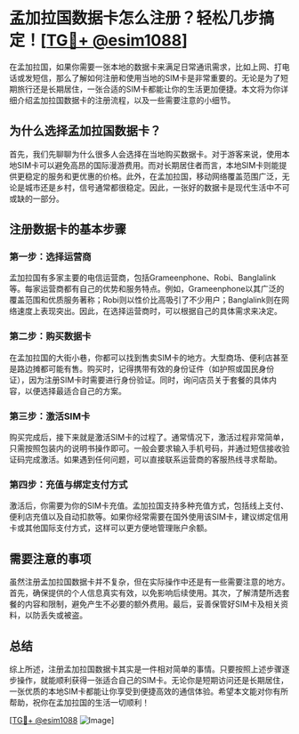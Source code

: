 # 孟加拉国数据卡怎么注册？轻松几步搞定！[[TG💪+ @esim1088](https://t.me/s/esim1088)]

在孟加拉国，如果你需要一张本地的数据卡来满足日常通讯需求，比如上网、打电话或发短信，那么了解如何注册和使用当地的SIM卡是非常重要的。无论是为了短期旅行还是长期居住，一张合适的SIM卡都能让你的生活更加便捷。本文将为你详细介绍孟加拉国数据卡的注册流程，以及一些需要注意的小细节。

## 为什么选择孟加拉国数据卡？

首先，我们先聊聊为什么很多人会选择在当地购买数据卡。对于游客来说，使用本地SIM卡可以避免高昂的国际漫游费用。而对长期居住者而言，本地SIM卡则能提供更稳定的服务和更优惠的价格。此外，在孟加拉国，移动网络覆盖范围广泛，无论是城市还是乡村，信号通常都很稳定。因此，一张好的数据卡是现代生活中不可或缺的一部分。

## 注册数据卡的基本步骤

### 第一步：选择运营商

孟加拉国有多家主要的电信运营商，包括Grameenphone、Robi、Banglalink等。每家运营商都有自己的优势和服务特点。例如，Grameenphone以其广泛的覆盖范围和优质服务著称；Robi则以性价比高吸引了不少用户；Banglalink则在网络速度上表现突出。因此，在选择运营商时，可以根据自己的具体需求来决定。

### 第二步：购买数据卡

在孟加拉国的大街小巷，你都可以找到售卖SIM卡的地方。大型商场、便利店甚至是路边摊都可能有售。购买时，记得携带有效的身份证件（如护照或国民身份证），因为注册SIM卡时需要进行身份验证。同时，询问店员关于套餐的具体内容，以便选择最适合自己的方案。

### 第三步：激活SIM卡

购买完成后，接下来就是激活SIM卡的过程了。通常情况下，激活过程非常简单，只需按照包装内的说明书操作即可。一般会要求输入手机号码，并通过短信接收验证码完成激活。如果遇到任何问题，可以直接联系运营商的客服热线寻求帮助。

### 第四步：充值与绑定支付方式

激活后，你需要为你的SIM卡充值。孟加拉国支持多种充值方式，包括线上支付、便利店充值以及自动扣款等。如果你经常需要在国外使用该SIM卡，建议绑定信用卡或其他国际支付方式，这样可以更方便地管理账户余额。

## 需要注意的事项

虽然注册孟加拉国数据卡并不复杂，但在实际操作中还是有一些需要注意的地方。首先，确保提供的个人信息真实有效，以免影响后续使用。其次，了解清楚所选套餐的内容和限制，避免产生不必要的额外费用。最后，妥善保管好SIM卡及相关资料，以防丢失或被盗。

## 总结

综上所述，注册孟加拉国数据卡其实是一件相对简单的事情。只要按照上述步骤逐步操作，就能顺利获得一张适合自己的SIM卡。无论你是短期访问还是长期居住，一张优质的本地SIM卡都能让你享受到便捷高效的通信体验。希望本文能对你有所帮助，祝你在孟加拉国的生活一切顺利！

[[TG💪+ @esim1088](https://t.me/s/esim1088) ![Image](https://i.postimg.cc/4NQfJmqS/Snipaste-2025-05-13-00-14-12.png)]